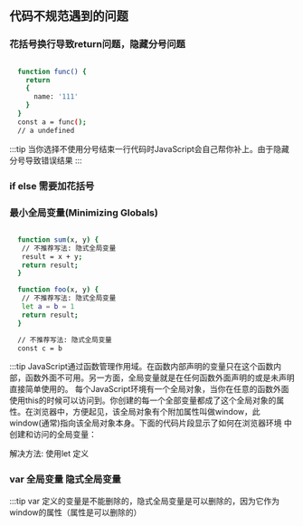## 代码不规范遇到的问题

### 花括号换行导致return问题，隐藏分号问题
```bash

  function func() {
    return 
    {
      name: '111'
    }
  }
  const a = func();
  // a undefined

```
:::tip
  当你选择不使用分号结束一行代码时JavaScript会自己帮你补上。由于隐藏分号导致错误结果
:::

### if else 需要加花括号

### 最小全局变量(Minimizing Globals)

```bash

  function sum(x, y) {
   // 不推荐写法: 隐式全局变量 
   result = x + y;
   return result;
  }

  function foo(x, y) {
   // 不推荐写法: 隐式全局变量 
   let a = b = 1
   return result;
  }

  // 不推荐写法: 隐式全局变量 
  const c = b
```
:::tip
JavaScript通过函数管理作用域。在函数内部声明的变量只在这个函数内部，函数外面不可用。另一方面，全局变量就是在任何函数外面声明的或是未声明直接简单使用的。
每个JavaScript环境有一个全局对象，当你在任意的函数外面使用this的时候可以访问到。你创建的每一个全部变量都成了这个全局对象的属 性。在浏览器中，方便起见，该全局对象有个附加属性叫做window，此window(通常)指向该全局对象本身。下面的代码片段显示了如何在浏览器环境 中创建和访问的全局变量：

解决方法: 使用let 定义

### var 全局变量 隐式全局变量

:::tip 
var 定义的变量是不能删除的，隐式全局变量是可以删除的，因为它作为window的属性（属性是可以删除的）

